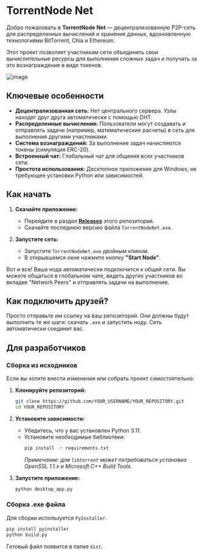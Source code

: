 # TorrentNode Net

Добро пожаловать в **TorrentNode Net** — децентрализованную P2P-сеть для распределенных вычислений и хранения данных, вдохновленную технологиями BitTorrent, Chia и Ethereum.

Этот проект позволяет участникам сети объединять свои вычислительные ресурсы для выполнения сложных задач и получать за это вознаграждение в виде токенов.

![image](https://github.com/user-attachments/assets/8a2f64f3-2d2c-47e2-8921-e0f46c2438c8)


## Ключевые особенности

- **Децентрализованная сеть:** Нет центрального сервера. Узлы находят друг друга автоматически с помощью DHT.
- **Распределенные вычисления:** Пользователи могут создавать и отправлять задачи (например, математические расчеты) в сеть для выполнения другими участниками.
- **Система вознаграждений:** За выполнение задач начисляются токены (симуляция ERC-20).
- **Встроенный чат:** Глобальный чат для общения всех участников сети.
- **Простота использования:** Десктопное приложение для Windows, не требующее установки Python или зависимостей.

## Как начать

1. **Скачайте приложение:**
   - Перейдите в раздел [**Releases**](https://github.com/YOUR_USERNAME/YOUR_REPOSITORY/releases) этого репозитория.
   - Скачайте последнюю версию файла `TorrentNodeNet.exe`.

2. **Запустите сеть:**
   - Запустите `TorrentNodeNet.exe` двойным кликом.
   - В открывшемся окне нажмите кнопку **"Start Node"**.

Вот и все! Ваша нода автоматически подключится к общей сети. Вы можете общаться в глобальном чате, видеть других участников во вкладке "Network Peers" и отправлять задачи на выполнение.

## Как подключить друзей?

Просто отправьте им ссылку на ваш репозиторий. Они должны будут выполнить те же шаги: скачать `.exe` и запустить ноду. Сеть автоматически соединит вас.

## Для разработчиков

### Сборка из исходников

Если вы хотите внести изменения или собрать проект самостоятельно:

1. **Клонируйте репозиторий:**
   ```sh
   git clone https://github.com/YOUR_USERNAME/YOUR_REPOSITORY.git
   cd YOUR_REPOSITORY
   ```

2. **Установите зависимости:**
   - Убедитесь, что у вас установлен Python 3.11.
   - Установите необходимые библиотеки:
     ```sh
     pip install -r requirements.txt
     ```
     *Примечание: для `libtorrent` может потребоваться установка OpenSSL 1.1.x и Microsoft C++ Build Tools.*

3. **Запустите приложение:**
   ```sh
   python desktop_app.py
   ```

### Сборка .exe файла
Для сборки используется `PyInstaller`.
```sh
pip install pyinstaller
python build.py
```
Готовый файл появится в папке `dist`. 